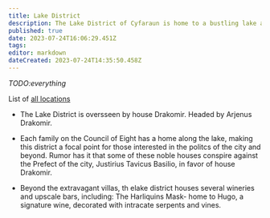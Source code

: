 ```yaml
---
title: Lake District
description: The Lake District of Cyfaraun is home to a bustling lake and elegant villas belonging to the cities most elite families.
published: true
date: 2023-07-24T16:06:29.451Z
tags: 
editor: markdown
dateCreated: 2023-07-24T14:35:50.458Z
---
```


*TODO:everything*

List of [all locations](https://dwiki.whateverishere.net/t/location?sort=title)

- The Lake District is oversseen by house Drakomir.
Headed by Arjenus Drakomir. 

- Each family on the Council of Eight has a home along the lake, making this district a focal point for those interested in the politcs of the city and beyond.
Rumor has it that some of these noble houses conspire against the Prefect of the city, Justirius Tavicus Basilio, in favor of house Drakomir. 

- Beyond the extravagant villas, th elake district houses several wineries and upscale bars, including:
The Harliquins Mask- home to Hugo, a signature wine, decorated with intracate serpents and vines. 
